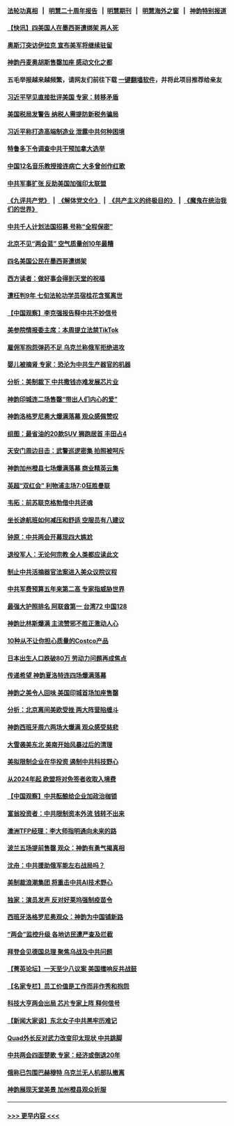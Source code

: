 #### [法轮功真相](https://github.com/gfw-breaker/truth/blob/master/README.md?t=0) &nbsp;&nbsp;|&nbsp;&nbsp; [明慧二十周年报告](https://github.com/gfw-breaker/mh-reports/blob/master/README.md?t=0) &nbsp;&nbsp;|&nbsp;&nbsp;[明慧期刊](https://github.com/gfw-breaker/mh-qikan) &nbsp;&nbsp;|&nbsp;&nbsp; [明慧海外之窗](https://github.com/gfw-breaker/mh-news/blob/master/README.md?t=0) &nbsp;&nbsp;|&nbsp;&nbsp; [神韵特别报道](https://github.com/gfw-breaker/mh-news/blob/master/shenyun.md?t=0)
#### [【快讯】四美国人在墨西哥遭绑架 两人死](../pages/nf4514/n13945037.md?t=03080643) 
#### [奥斯汀突访伊拉克 宣布美军将继续驻留](../pages/nf4514/n13944974.md?t=03080643) 
#### [神韵丹麦奥胡斯售罄加座 感动文化之都](../pages/nf4514/n13944729.md?t=03080643) 
#### 五毛举报越来越频繁，请网友们前往下载 [一键翻墙软件](https://github.com/gfw-breaker/ssr-accounts)，并将此项目推荐给亲友
#### [习近平罕见直接批评美国 专家：转移矛盾](../pages/nf4514/n13944674.md?t=03080643) 
#### [美国税局发警告 纳税人需提防新税务骗局](../pages/nf4514/n13944671.md?t=03080643) 
#### [习近平称打造高端制造业 泄露中共何种困境](../pages/nf4514/n13944426.md?t=03080643) 
#### [特鲁多下令调查中共干预加拿大选举](../pages/nf4514/n13944600.md?t=03080643) 
#### [中国12名音乐教授接连病亡 大多曾创作红歌](../pages/nf4514/n13944677.md?t=03080643) 
#### [中共军事扩张 反助美国加强印太联盟](../pages/nf4514/n13944397.md?t=03080643) 
#### [《九评共产党》](https://github.com/begood0513/9ping.md/blob/master/README.md) &nbsp;|&nbsp; [《解体党文化》](../../../../jtdwh.md/blob/master/README.md)  &nbsp;|&nbsp; [《共产主义的终极目的》](../../../../gczydzjmd.md/blob/master/README.md) &nbsp;|&nbsp; [《魔鬼在统治我们的世界》](../../../../mgztzwmdsj.md/blob/master/README.md) 
#### [中共千人计划法国招募 号称“全程保密”](../pages/nf4514/n13944403.md?t=03080643) 
#### [北京不见“两会蓝” 空气质量创10年最糟](../pages/nf4514/n13944394.md?t=03080643) 
#### [四名美国公民在墨西哥遭绑架](../pages/nf4514/n13944321.md?t=03080643) 
#### [西方读者：做好事会得到天堂的祝福](../pages/nf4514/n13943151.md?t=03080643) 
#### [遭枉判9年 七旬法轮功学员宿桂花含冤离世](../pages/nf4514/n13943708.md?t=03080643) 
#### [【中国观察】李克强报告释中共不妙信号](../pages/nf4514/n13944183.md?t=03080643) 
#### [美参院情报委主席：本周提立法禁TikTok](../pages/nf4514/n13943723.md?t=03080643) 
#### [雇佣军抱怨弹药不足 乌克兰称俄军拒绝进攻](../pages/nf4514/n13944185.md?t=03080643) 
#### [婴儿被摘肾 专家：恐沦为中共生产器官的机器](../pages/nf4514/n13944074.md?t=03080643) 
#### [分析：美制裁下 中共撒钱亦难发展芯片业](../pages/nf4514/n13943934.md?t=03080643) 
#### [神韵印城连二场售罄“带出人们内心的爱”](../pages/nf4514/n13944178.md?t=03080643) 
#### [神韵洛格罗尼奥大爆满落幕 观众感佩赞叹](../pages/nf4514/n13943706.md?t=03080643) 
#### [组图：最省油的20款SUV 狮跑居首 丰田占4](../pages/nf4514/n13929393.md?t=03080643) 
#### [天安门周边目击：武警巡逻密集 拍照被呵斥](../pages/nf4514/n13943290.md?t=03080643) 
#### [神韵加州橙县七场爆满落幕 商业精英云集](../pages/nf4514/n13944146.md?t=03080643) 
#### [英超“双红会” 利物浦主场7:0狂胜曼联](../pages/nf4514/n13943745.md?t=03080643) 
#### [韦拓：前苏联克格勃借中共还魂](../pages/nf4514/n13943737.md?t=03080643) 
#### [坐长途航班如何减压和舒适 空服员有八建议](../pages/nf4514/n13942569.md?t=03080643) 
#### [钟原：中共两会开幕现四大尴尬](../pages/nf4514/n13943175.md?t=03080643) 
#### [退役军人：无论何宗教 全人类都应读此文](../pages/nf4514/n13941939.md?t=03080643) 
#### [制止中共活摘器官法案进入美众议院议程](../pages/nf4514/n13943637.md?t=03080643) 
#### [中共军费预算五年来第二高 专家指威胁世界](../pages/nf4514/n13943365.md?t=03080643) 
#### [最强大护照排名 阿联酋第一 台湾72 中国128](../pages/nf4514/n13943153.md?t=03080643) 
#### [神韵比林斯爆满 主流赞邪不胜正激动人心](../pages/nf4514/n13943678.md?t=03080643) 
#### [10种从不让你担心质量的Costco产品](../pages/nf4514/n13942101.md?t=03080643) 
#### [日本出生人口跌破80万 劳动力问题再成焦点](../pages/nf4514/n13943446.md?t=03080643) 
#### [传递希望 神韵夏洛特连四场爆满落幕](../pages/nf4514/n13943472.md?t=03080643) 
#### [神韵之美令人回味 美国印城首场加座售罄](../pages/nf4514/n13943366.md?t=03080643) 
#### [分析：北京离间美欧受挫 两大阵营陷缠斗](../pages/nf4514/n13943304.md?t=03080643) 
#### [神韵西班牙周六两场大爆满 观众感受慈悲](../pages/nf4514/n13943332.md?t=03080643) 
#### [大雪袭美东北 美南开始风暴过后的清理](../pages/nf4514/n13943202.md?t=03080643) 
#### [美拟限制企业在华投资 遏制中共科技野心](../pages/nf4514/n13942805.md?t=03080643) 
#### [从2024年起 欧盟将对免签者收取入境费](../pages/nf4514/n13943082.md?t=03080643) 
#### [【中国观察】中共酝酿给企业加政治枷锁](../pages/nf4514/n13943014.md?t=03080643) 
#### [富翁投资者：中共限制资本外流 钱转不出来](../pages/nf4514/n13942831.md?t=03080643) 
#### [澳洲TFP经理：李大师指明通向未来的路](../pages/nf4514/n13942283.md?t=03080643) 
#### [波兰五场提前售罄 观众：神韵有勇气揭真相](../pages/nf4514/n13942807.md?t=03080643) 
#### [沈舟：中共援助俄军能左右战局吗？](../pages/nf4514/n13942714.md?t=03080643) 
#### [美制裁浪潮集团 将重击中共AI技术野心](../pages/nf4514/n13942798.md?t=03080643) 
#### [独家：演员发声 反对好莱坞强制疫苗令](../pages/nf4514/n13942282.md?t=03080643) 
#### [西班牙洛格罗尼奥观众：神韵为中国铺新路](../pages/nf4514/n13942782.md?t=03080643) 
#### [“两会”监控升级 各地访民遭严查及拦截](../pages/nf4514/n13942702.md?t=03080643) 
#### [拜登会见德国总理 聚焦乌战及中共问题](../pages/nf4514/n13942613.md?t=03080643) 
#### [【菁英论坛】一天至少八议案 美国擂响反共战鼓](../pages/nf4514/n13942561.md?t=03080643) 
#### [【名家专栏】员工价值是工作而非作秀和抱怨](../pages/nf4514/n13942388.md?t=03080643) 
#### [科技大亨两会出局 芯片专家上阵 释何信号](../pages/nf4514/n13942518.md?t=03080643) 
#### [【新闻大家谈】东北女子中共黑牢历难记](../pages/nf4514/n13942450.md?t=03080643) 
#### [Quad外长反对武力改变印太现状 中共跳脚](../pages/nf4514/n13942426.md?t=03080643) 
#### [中共两会四面楚歌 专家：经济或倒退20年](../pages/nf4514/n13942270.md?t=03080643) 
#### [俄称已包围巴赫穆特 乌克兰无人机部队撤离](../pages/nf4514/n13942287.md?t=03080643) 
#### [神韵展现天堂美景 加州橙县观众折服](../pages/nf4514/n13942341.md?t=03080643) 

----
#### [ >>> 更早内容 <<< ](../indexes/nf4514-earlier.md)
